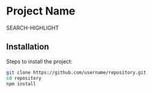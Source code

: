 # Project Name
SEARCH-HIGHLIGHT
## Installation
Steps to install the project:
```bash
git clone https://github.com/username/repository.git
cd repository
npm install
